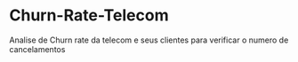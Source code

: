 # Churn-Rate-Telecom
Analise de Churn rate da telecom e seus clientes para verificar o numero de cancelamentos
